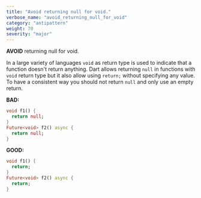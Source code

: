 ```yaml
---
title: "Avoid returning null for void."
verbose_name: "avoid_returning_null_for_void"
category: "antipattern"
weight: 70
severity: "major"
---
```

**AVOID** returning null for void.

In a large variety of languages `void` as return type is used to indicate that
a function doesn't return anything. Dart allows returning `null` in functions
with `void` return type but it also allow using `return;` without specifying any
value. To have a consistent way you should not return `null` and only use an
empty return.

**BAD:**
```dart
void f1() {
  return null;
}
Future<void> f2() async {
  return null;
}
```

**GOOD:**
```dart
void f1() {
  return;
}
Future<void> f2() async {
  return;
}
```
